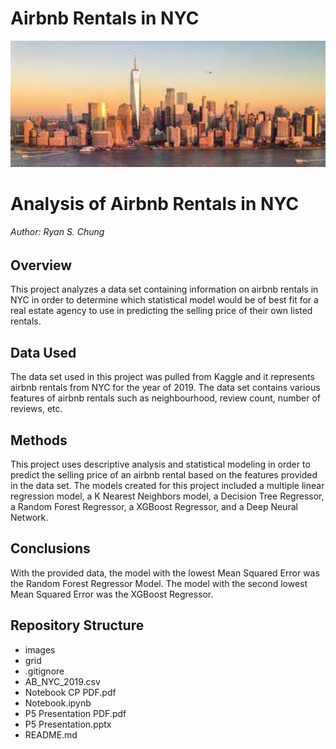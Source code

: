 # Airbnb Rentals in NYC

<img src="Images\download.jpg" alt="A" style="zoom:200%;" />

# Analysis of Airbnb Rentals in NYC
###### Author: Ryan S. Chung

## Overview

This project analyzes a data set containing information on airbnb rentals in NYC in order to determine which statistical model would be of best fit for a real estate agency to use in predicting the selling price of their own listed rentals.

## Data Used

The data set used in this project was pulled from Kaggle and it represents airbnb rentals from NYC for the year of 2019.  The data set contains various features of airbnb rentals such as neighbourhood, review count, number of reviews, etc.

## Methods

This project uses descriptive analysis and statistical modeling in order to predict the selling price of an airbnb rental based on the features provided in the data set.  The models created for this project included a multiple linear regression model, a K Nearest Neighbors model, a Decision Tree Regressor, a Random Forest Regressor, a XGBoost Regressor, and a Deep Neural Network.

## Conclusions

With the provided data, the model with the lowest Mean Squared Error was the Random Forest Regressor Model.  The model with the second lowest Mean Squared Error was the XGBoost Regressor.

## Repository Structure

- images
- grid
- .gitignore
- AB_NYC_2019.csv
- Notebook CP PDF.pdf
- Notebook.ipynb
- P5 Presentation PDF.pdf
- P5 Presentation.pptx
- README.md
